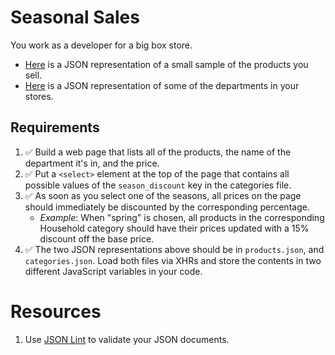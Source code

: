 # Seasonal Sales

You work as a developer for a big box store.

- [Here](assets/json/products.json) is a JSON representation of a small sample of the products you sell.
- [Here](assets/json/categories.json) is a JSON representation of some of the departments in your stores.

## Requirements

1. :white_check_mark: Build a web page that lists all of the products, the name of the department it's in, and the price.
1. :white_check_mark: Put a `<select>` element at the top of the page that contains all possible values of the `season_discount` key in the categories file.
1. :white_check_mark: As soon as you select one of the seasons, all prices on the page should immediately be discounted by the corresponding percentage.
   - _Example_: When "spring" is chosen, all products in the corresponding Household category should have their prices updated with a 15% discount off the base price.
1. :white_check_mark: The two JSON representations above should be in `products.json`, and `categories.json`. Load both files via XHRs and store the contents in two different JavaScript variables in your code.

# Resources

1. Use [JSON Lint](http://www.jsonlint.com) to validate your JSON documents.